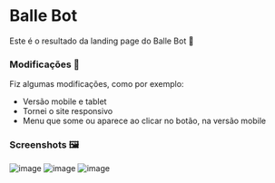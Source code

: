 # Balle Bot

Este é o resultado da landing page do Balle Bot 🤖

### Modificações 🔧
Fiz algumas modificações, como por exemplo:
- Versão mobile e tablet
- Tornei o site responsivo
- Menu que some ou aparece ao clicar no botão, na versão mobile

### Screenshots 🖼️

![image](https://user-images.githubusercontent.com/81761545/147472646-b55d2fa4-1289-4e8b-a2f3-e9ea8b26cbcc.png)
![image](https://user-images.githubusercontent.com/81761545/147472670-682e73c9-eb9b-41c6-8679-4d512c1c801f.png)
![image](https://user-images.githubusercontent.com/81761545/147472684-a8d6ec0b-75cc-40f6-bf7c-df727603646d.png)
